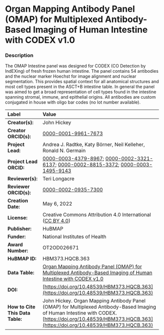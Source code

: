 # Organ Mapping Antibody Panel (OMAP) for Multiplexed Antibody-Based Imaging of Human Intestine with CODEX v1.0

### Description
The OMAP Intestine panel was designed for CODEX (CO Detection by IndEXing) of fresh frozen human intestine. The panel contains 54 antibodies and the nuclear marker Hoechst for image alignment and nuclear segmentation. This provides spatial context for all anatomical structures and most cell types present in the ASCT+B intestine table. In general the panel was aimed to get a broad representation of cell types found in the intestine spanning stromal, immune, and epithelial origins. All antibodies are custom conjugated in house with oligo bar codes (no lot number available).



| Label | Value |
| :------------- |:-------------|
| **Creator(s):** | John Hickey |
| **Creator ORCID(s):** | [0000-0001-9961-7673](https://orcid.org/0000-0001-9961-7673) |
| **Project Lead:** | Andrea J. Radtke, Katy B&ouml;rner, Neil Kelleher, Ronald N. Germain |
| **Project Lead ORCID:** | [0000-0003-4379-8967](https://orcid.org/0000-0003-4379-8967); [0000-0002-3321-6137](https://orcid.org/0000-0002-3321-6137); [0000-0002-8815-3372](https://orcid.org/0000-0002-8815-3372); [0000-0003-1495-9143](https://orcid.org/0000-0003-1495-9143) |
| **Reviewer(s):** |Teri Longacre|
| **Reviewer ORCID(s):** |[0000-0002-0935-7300](https://doi.org/10.5072/0000-0002-0935-7300)
| **Creation Date:** | May 6, 2022 |
| **License:** | Creative Commons Attribution 4.0 International ([CC BY 4.0](https://creativecommons.org/licenses/by/4.0/)) |
| **Publisher:** | HuBMAP |
| **Funder:** | National Institutes of Health |
| **Award Number:** | OT2OD026671 |
| **HuBMAP ID:** |HBM373.HQCB.363|
| **Data Table:** | [Organ Mapping Antibody Panel (OMAP)  for Multiplexed Antibody-Based Imaging of Human Intestine with CODEX v1.0](https://hubmapconsortium.github.io/ccf-releases/v1.2/omap/OMAP_Intestines.csv)  |
| **DOI:** | [https://doi.org/10.48539/HBM373.HQCB.363](https://doi.org/10.48539/HBM373.HQCB.363) |
| **How to Cite This Data Table:** |John Hickey. Organ Mapping Antibody Panel (OMAP)  for Multiplexed Antibody-Based Imaging of Human Intestine with CODEX. [https://doi.org/10.48539/HBM373.HQCB.363](https://doi.org/10.48539/HBM373.HQCB.363) |

